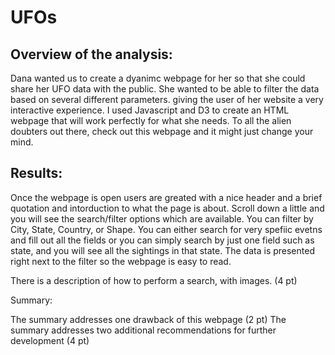 # UFOs

## Overview of the analysis:
Dana wanted us to create a dyanimc webpage for her so that she could share her UFO data with the public. She wanted to be able to filter the data based on several different parameters. giving the user of her website a very interactive experience. I used Javascript and D3 to create an HTML webpage that will work perfectly for what she needs. To all the alien doubters out there, check out this webpage and it might just change your mind. 


## Results:
Once the webpage is open users are greated with a nice header and a brief quotation and intorduction to what the page is about. Scroll down a little and you will see the search/filter options which are available. You can filter by City, State, Country, or Shape. You can either search for very spefiic evetns and fill out all the fields or you can simply search by just one field such as state, and you will see all the sightings in that state. The data is presented right next to the filter so the webpage is easy to read. 

There is a description of how to perform a search, with images. (4 pt)


Summary:

The summary addresses one drawback of this webpage (2 pt)
The summary addresses two additional recommendations for further development (4 pt)
